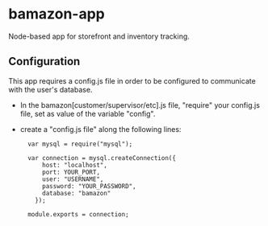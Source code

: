 # bamazon-app
Node-based app for storefront and inventory tracking.
## Configuration
This app requires a config.js file in order to be configured to communicate with the user's database.
* In the bamazon[customer/supervisor/etc].js file, "require" your config.js file, set as value of the variable "config".
* create a "config.js file" along the following lines:
        
        var mysql = require("mysql");

        var connection = mysql.createConnection({
            host: "localhost",
            port: YOUR_PORT,
            user: "USERNAME",
            password: "YOUR_PASSWORD",
            database: "bamazon"
          });

        module.exports = connection;
